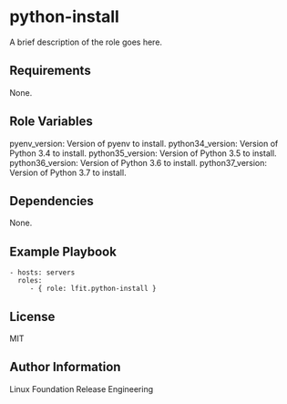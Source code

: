 python-install
==============

A brief description of the role goes here.

Requirements
------------

None.

Role Variables
--------------

pyenv_version: Version of pyenv to install.
python34_version: Version of Python 3.4 to install.
python35_version: Version of Python 3.5 to install.
python36_version: Version of Python 3.6 to install.
python37_version: Version of Python 3.7 to install.

Dependencies
------------

None.

Example Playbook
----------------

    - hosts: servers
      roles:
         - { role: lfit.python-install }

License
-------

MIT

Author Information
------------------

Linux Foundation Release Engineering
